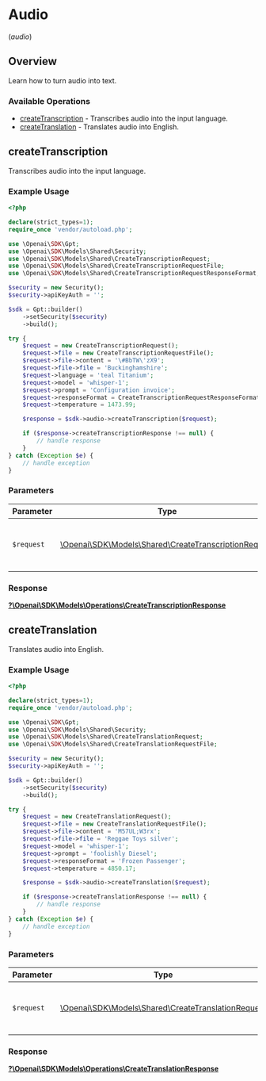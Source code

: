 # Audio
(*audio*)

## Overview

Learn how to turn audio into text.

### Available Operations

* [createTranscription](#createtranscription) - Transcribes audio into the input language.
* [createTranslation](#createtranslation) - Translates audio into English.

## createTranscription

Transcribes audio into the input language.

### Example Usage

```php
<?php

declare(strict_types=1);
require_once 'vendor/autoload.php';

use \Openai\SDK\Gpt;
use \Openai\SDK\Models\Shared\Security;
use \Openai\SDK\Models\Shared\CreateTranscriptionRequest;
use \Openai\SDK\Models\Shared\CreateTranscriptionRequestFile;
use \Openai\SDK\Models\Shared\CreateTranscriptionRequestResponseFormat;

$security = new Security();
$security->apiKeyAuth = '';

$sdk = Gpt::builder()
    ->setSecurity($security)
    ->build();

try {
    $request = new CreateTranscriptionRequest();
    $request->file = new CreateTranscriptionRequestFile();
    $request->file->content = '\#BbTW\'zX9';
    $request->file->file = 'Buckinghamshire';
    $request->language = 'teal Titanium';
    $request->model = 'whisper-1';
    $request->prompt = 'Configuration invoice';
    $request->responseFormat = CreateTranscriptionRequestResponseFormat::Text;
    $request->temperature = 1473.99;

    $response = $sdk->audio->createTranscription($request);

    if ($response->createTranscriptionResponse !== null) {
        // handle response
    }
} catch (Exception $e) {
    // handle exception
}
```

### Parameters

| Parameter                                                                                                 | Type                                                                                                      | Required                                                                                                  | Description                                                                                               |
| --------------------------------------------------------------------------------------------------------- | --------------------------------------------------------------------------------------------------------- | --------------------------------------------------------------------------------------------------------- | --------------------------------------------------------------------------------------------------------- |
| `$request`                                                                                                | [\Openai\SDK\Models\Shared\CreateTranscriptionRequest](../../models/shared/CreateTranscriptionRequest.md) | :heavy_check_mark:                                                                                        | The request object to use for the request.                                                                |


### Response

**[?\Openai\SDK\Models\Operations\CreateTranscriptionResponse](../../models/operations/CreateTranscriptionResponse.md)**


## createTranslation

Translates audio into English.

### Example Usage

```php
<?php

declare(strict_types=1);
require_once 'vendor/autoload.php';

use \Openai\SDK\Gpt;
use \Openai\SDK\Models\Shared\Security;
use \Openai\SDK\Models\Shared\CreateTranslationRequest;
use \Openai\SDK\Models\Shared\CreateTranslationRequestFile;

$security = new Security();
$security->apiKeyAuth = '';

$sdk = Gpt::builder()
    ->setSecurity($security)
    ->build();

try {
    $request = new CreateTranslationRequest();
    $request->file = new CreateTranslationRequestFile();
    $request->file->content = 'M57UL;W3rx';
    $request->file->file = 'Reggae Toys silver';
    $request->model = 'whisper-1';
    $request->prompt = 'foolishly Diesel';
    $request->responseFormat = 'Frozen Passenger';
    $request->temperature = 4850.17;

    $response = $sdk->audio->createTranslation($request);

    if ($response->createTranslationResponse !== null) {
        // handle response
    }
} catch (Exception $e) {
    // handle exception
}
```

### Parameters

| Parameter                                                                                             | Type                                                                                                  | Required                                                                                              | Description                                                                                           |
| ----------------------------------------------------------------------------------------------------- | ----------------------------------------------------------------------------------------------------- | ----------------------------------------------------------------------------------------------------- | ----------------------------------------------------------------------------------------------------- |
| `$request`                                                                                            | [\Openai\SDK\Models\Shared\CreateTranslationRequest](../../models/shared/CreateTranslationRequest.md) | :heavy_check_mark:                                                                                    | The request object to use for the request.                                                            |


### Response

**[?\Openai\SDK\Models\Operations\CreateTranslationResponse](../../models/operations/CreateTranslationResponse.md)**

